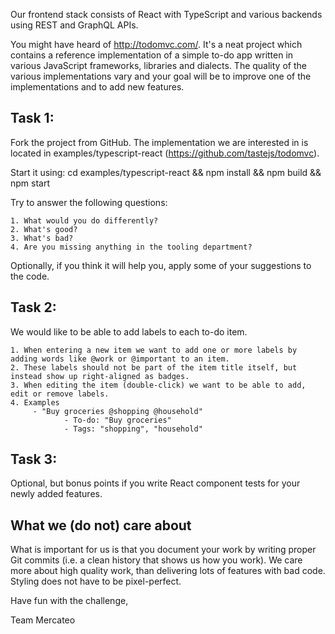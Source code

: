 Our frontend stack consists of React with TypeScript and various backends using REST and GraphQL APIs. 

You might have heard of http://todomvc.com/. It's a neat project which contains a reference implementation of a simple to-do app written in various JavaScript frameworks, libraries and dialects. The quality of the various implementations vary and your goal will be to improve one of the implementations and to add new features.


## Task 1:

Fork the project from GitHub. The implementation we are interested in is located in examples/typescript-react (https://github.com/tastejs/todomvc). 

Start it using:
cd examples/typescript-react && npm install && npm build && npm start

Try to answer the following questions:

    1. What would you do differently?
    2. What's good?
    3. What's bad?
    4. Are you missing anything in the tooling department?

Optionally, if you think it will help you, apply some of your suggestions to the code.


## Task 2:

We would like to be able to add labels to each to-do item.

    1. When entering a new item we want to add one or more labels by adding words like @work or @important to an item.
    2. These labels should not be part of the item title itself, but instead show up right-aligned as badges.
    3. When editing the item (double-click) we want to be able to add, edit or remove labels.
    4. Examples
       	 - "Buy groceries @shopping @household"
            	- To-do: "Buy groceries"
            	- Tags: "shopping", "household"


## Task 3:

Optional, but bonus points if you write React component tests for your newly added features.


## What we (do not) care about

What is important for us is that you document your work by writing proper Git commits (i.e. a clean history that shows us how you work). We care more about high quality work, than delivering lots of features with bad code. Styling does not have to be pixel-perfect.

Have fun with the challenge,

Team Mercateo